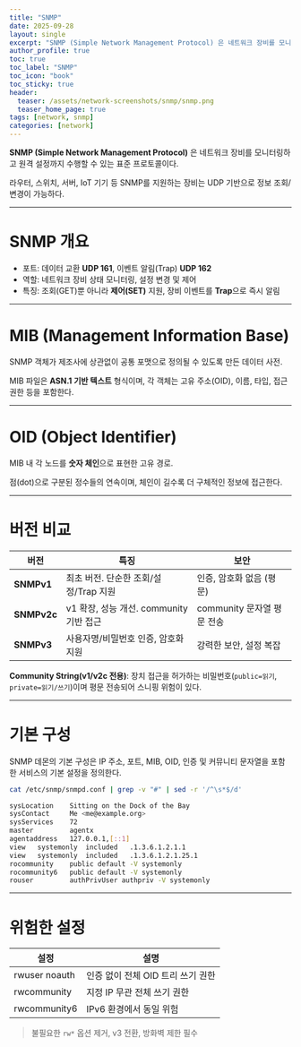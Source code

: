 ```yaml
---
title: "SNMP"
date: 2025-09-28
layout: single
excerpt: "SNMP (Simple Network Management Protocol) 은 네트워크 장비를 모니터링하고 원격 설정까지 수행할 수 있는 표준 프로토콜이다. 라우터, 스위치, 서버, IoT 기기 등 SNMP를 지원하는 장비는 UDP 기반으로 정보 조회/변경이 가능하다."
author_profile: true
toc: true
toc_label: "SNMP"
toc_icon: "book"
toc_sticky: true
header:
  teaser: /assets/network-screenshots/snmp/snmp.png
  teaser_home_page: true
tags: [network, snmp]
categories: [network]
---
```


**SNMP (Simple Network Management Protocol)** 은 네트워크 장비를 모니터링하고 원격 설정까지 수행할 수 있는 표준 프로토콜이다.  

라우터, 스위치, 서버, IoT 기기 등 SNMP를 지원하는 장비는 UDP 기반으로 정보 조회/변경이 가능하다.

---

# SNMP 개요

- 포트: 데이터 교환 **UDP 161**, 이벤트 알림(Trap) **UDP 162**  
- 역할: 네트워크 장비 상태 모니터링, 설정 변경 및 제어  
- 특징: 조회(GET)뿐 아니라 **제어(SET)** 지원, 장비 이벤트를 **Trap**으로 즉시 알림

---

# MIB (Management Information Base)

SNMP 객체가 제조사에 상관없이 공통 포맷으로 정의될 수 있도록 만든 데이터 사전.  

MIB 파일은 **ASN.1 기반 텍스트** 형식이며, 각 객체는 고유 주소(OID), 이름, 타입, 접근 권한 등을 포함한다.

---

# OID (Object Identifier)

MIB 내 각 노드를 **숫자 체인**으로 표현한 고유 경로.  

점(dot)으로 구분된 정수들의 연속이며, 체인이 길수록 더 구체적인 정보에 접근한다.

---

# 버전 비교

| 버전 | 특징 | 보안 |
|---|---|---|
| **SNMPv1** | 최초 버전. 단순한 조회/설정/Trap 지원 | 인증, 암호화 없음 (평문) |
| **SNMPv2c** | v1 확장, 성능 개선. community 기반 접근 | community 문자열 평문 전송 |
| **SNMPv3** | 사용자명/비밀번호 인증, 암호화 지원 | 강력한 보안, 설정 복잡 |

**Community String(v1/v2c 전용)**: 장치 접근을 허가하는 비밀번호(`public=읽기`, `private=읽기/쓰기`)이며 평문 전송되어 스니핑 위험이 있다.

---

# 기본 구성

SNMP 데몬의 기본 구성은 IP 주소, 포트, MIB, OID, 인증 및 커뮤니티 문자열을 포함한 서비스의 기본 설정을 정의한다.

```bash
cat /etc/snmp/snmpd.conf | grep -v "#" | sed -r '/^\s*$/d'

sysLocation    Sitting on the Dock of the Bay
sysContact     Me <me@example.org>
sysServices    72
master         agentx
agentaddress   127.0.0.1,[::1]
view   systemonly  included   .1.3.6.1.2.1.1
view   systemonly  included   .1.3.6.1.2.1.25.1
rocommunity    public default -V systemonly
rocommunity6   public default -V systemonly
rouser         authPrivUser authpriv -V systemonly
```

---

# 위험한 설정

| 설정 | 설명 |
| --- | --- |
| rwuser noauth | 인증 없이 전체 OID 트리 쓰기 권한 |
| rwcommunity <string> <IP> | 지정 IP 무관 전체 쓰기 권한 |
| rwcommunity6 <string> <IPv6> | IPv6 환경에서 동일 위험 |

> 불필요한 `rw*` 옵션 제거, v3 전환, 방화벽 제한 필수

